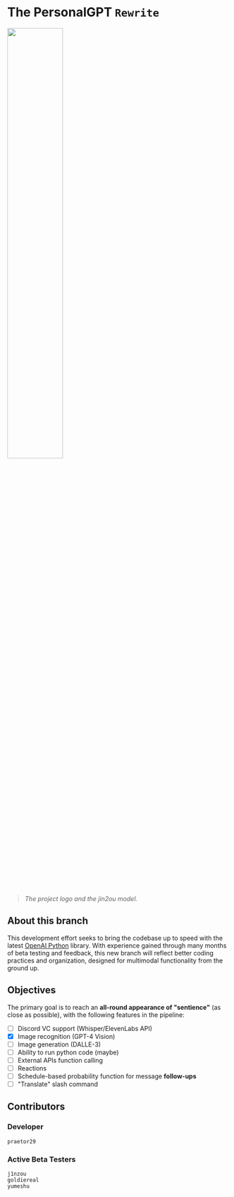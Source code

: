 # The PersonalGPT `Rewrite`
<img src="https://github.com/praetor29/personalgpt/blob/cloning-project-rewrite/res/combo.png" width=50% height=50%>

> *The project logo and the jin2ou model.*

## About this branch
This development effort seeks to bring the codebase up to speed with the latest [OpenAI Python](https://github.com/openai/openai-python) library.
With experience gained through many months of beta testing and feedback, this new branch will reflect better coding practices and organization, designed for multimodal functionality from the ground up.

## Objectives
The primary goal is to reach an **all-round appearance of "sentience"** (as close as possible), with the following features in the pipeline:
- [ ] Discord VC support (Whisper/ElevenLabs API)
- [X] Image recognition (GPT-4 Vision)
- [ ] Image generation (DALLE-3)
- [ ] Ability to run python code (maybe)
- [ ] External APIs function calling
- [ ] Reactions
- [ ] Schedule-based probability function for message **follow-ups**
- [ ] "Translate" slash command

## Contributors
### Developer
```plaintext
praetor29
```
### Active Beta Testers
```plaintext
j1nzou
goldiereal
yumeshu
```
